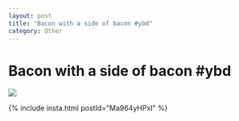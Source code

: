 ```yaml
---
layout: post
title: "Bacon with a side of bacon #ybd"
category: Other
---
```


Bacon with a side of bacon #ybd
===============================

![](http://distilleryimage0.s3.amazonaws.com/da5d6d4ac12f11e181bd12313817987b_7.jpg)  

{% include insta.html postId="Ma964yHPxI" %}